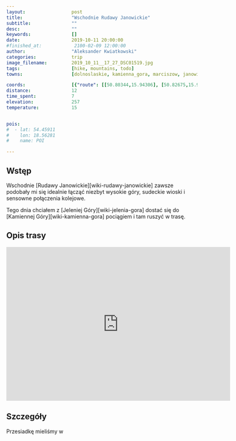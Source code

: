 ```yaml
---
layout:                 post
title:                  "Wschodnie Rudawy Janowickie"
subtitle:               ""
desc:                   ""
keywords:               []
date:                   2019-10-11 20:00:00
#finished_at:            2100-02-09 12:00:00
author:                 "Aleksander Kwiatkowski"
categories:             trip
image_filename:         2019_10_11__17_27_DSC01519.jpg
tags:                   [hike, mountains, todo]
towns:                  [dolnoslaskie, kamienna_gora, marciszow, janowice_wielkie]

coords:                 [{"route": [[50.80344,15.94306], [50.82675,15.93693], [50.83288,15.93392], [50.83971,15.94375], [50.85803,15.94191], [50.86507,15.94276], [50.86870,15.94723], [50.87780,15.94448], [50.87829,15.91882]], "type": "hike"}]
distance:               12
time_spent:             7
elevation:              257
temperature:            15


pois:
#  - lat: 54.45911
#    lon: 18.56281
#    name: POI

---
```



## Wstęp

Wschodnie [Rudawy Janowickie][wiki-rudawy-janowickie] zawsze podobały mi się
idealnie łącząć niezbyt wysokie góry, sudeckie wioski i sensowne połączenia kolejowe.

Tego dnia chciałem z [Jeleniej Góry][wiki-jelenia-gora] dostać się do
[Kamiennej Góry][wiki-kamienna-gora] pociągiem i tam ruszyć w trasę.

## Opis trasy

<iframe height='405' width='590' frameborder='0' allowtransparency='true' scrolling='no' src='https://www.strava.com/activities/2790200205/embed/93ace6a6b4db8f418b9210a4946c2cbfaac1beec'></iframe>

## Szczegóły

Przesiadkę mieliśmy w 
